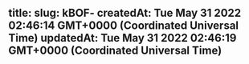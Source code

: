 
title: 
slug: kBOF-
createdAt: Tue May 31 2022 02:46:14 GMT+0000 (Coordinated Universal Time)
updatedAt: Tue May 31 2022 02:46:19 GMT+0000 (Coordinated Universal Time)
---

